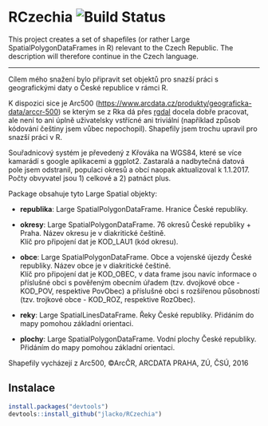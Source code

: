 # RCzechia  ![Build Status](https://travis-ci.org/jlacko/RCzechia.svg?branch=master)

This project creates a set of shapefiles (or rather Large SpatialPolygonDataFrames in R) relevant to the Czech Republic. The description will therefore continue in the Czech language.
- - - - - 
Cílem mého snažení bylo připravit set objektů pro snazší práci s geografickými daty o České republice v rámci R. 

K dispozici sice je Arc500 (https://www.arcdata.cz/produkty/geograficka-data/arccr-500) se kterým se z Rka dá přes [rgdal](https://cran.r-project.org/web/packages/rgdal/index.html) docela dobře pracovat, ale není to ani úplně uživatelsky vstřícné ani triviální (například způsob kódování češtiny jsem vůbec nepochopil). Shapefily jsem trochu upravil pro snazší práci v R.

Souřadnicový systém je převedený z Křováka na WGS84, které se více kamarádí s google aplikacemi a ggplot2. Zastaralá a nadbytečná datová pole jsem odstranil, populaci okresů a obcí naopak aktualizoval k 1.1.2017. Počty obvyvatel jsou 1) celkové a 2) patnáct plus.

Package obsahuje tyto Large Spatial objekty:
* **republika**: Large SpatialPolygonDataFrame. Hranice České republiky.

* **okresy**: Large SpatialPolygonDataFrame. 76 okresů České republiky + Praha. Název okresu je v diakritické češtině.  
Klíč pro připojení dat je KOD_LAU1 (kód okresu).

* **obce**: Large SpatialPolygonDataFrame. Obce a vojenské újezdy České republiky. Název obce je v diakritické češtině.  
Klíč pro připojení dat je  KOD_OBEC, v data frame jsou navíc informace o příslušné obci s pověřeným obecním úřadem (tzv. dvojkové obce - KOD_POV, respektive PovObec) a příslušné obci s rozšířenou působností (tzv. trojkové obce - KOD_ROZ, respektive RozObec).

* **reky**: Large SpatialLinesDataFrame. Řeky České republiky. Přidáním do mapy pomohou základní orientaci.  

* **plochy**: Large SpatialPolygonDataFrame. Vodní plochy České republiky. Přidáním do mapy pomohou základní orientaci.
  
Shapefily vycházejí z Arc500, ©ArcČR, ARCDATA PRAHA, ZÚ, ČSÚ, 2016

## Instalace  
``` R
install.packages("devtools")  
devtools::install_github("jlacko/RCzechia")
```
